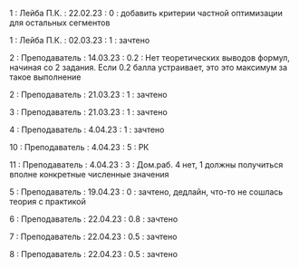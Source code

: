 1 : Лейба П.К. : 22.02.23 : 0 : добавить критерии частной оптимизации для остальных сегментов

1 : Лейба П.К. : 02.03.23 : 1 : зачтено

2 : Преподаватель : 14.03.23 : 0.2 : Нет теоретических выводов формул, начиная со 2 задания. Если 0.2 балла устраивает, это это максимум за такое выполнение

2 : Преподаватель : 21.03.23 : 1 : зачтено

3 : Преподаватель : 21.03.23 : 1 : зачтено

4 : Преподаватель : 4.04.23 : 1 : зачтено

10 : Преподаватель : 4.04.23 : 5 : РК

11 : Преподаватель : 4.04.23 : 3 : Дом.раб. 4 нет, 1 должны получиться вполне конкретные численные значения

5 : Преподаватель : 19.04.23 : 0 : зачтено, дедлайн, что-то не сошлась теория с практикой

6 : Преподаватель : 22.04.23 : 0.8 : зачтено

7 : Преподаватель : 22.04.23 : 0.5 : зачтено

8 : Преподаватель : 22.04.23 : 0.5 : зачтено
